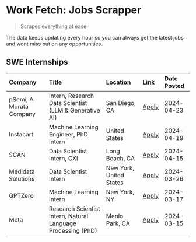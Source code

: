 # Work Fetch: Jobs Scrapper
> Scrapes everything at ease

The data keeps updating every hour so you can always get the latest jobs and wont miss out on any opportunities.

## SWE Internships
<!--START_SECTION:workfetch-->
| Company                 | Title                                                        | Location                | Link                                                                                                                                                                                                                                                                           | Date Posted   |
|:------------------------|:-------------------------------------------------------------|:------------------------|:-------------------------------------------------------------------------------------------------------------------------------------------------------------------------------------------------------------------------------------------------------------------------------|:--------------|
| pSemi, A Murata Company | Intern, Research Data Scientist (LLM & Generative AI)        | San Diego, CA           | [Apply](https://www.linkedin.com/jobs/view/intern-research-data-scientist-llm-generative-ai-at-psemi-a-murata-company-3887074168?position=4&pageNum=0&refId=aFJ9UzPNxWF8Bc8YkxjZnw%3D%3D&trackingId=2q9WLpQh%2Fnba8w6%2BA03Wtw%3D%3D&trk=public_jobs_jserp-result_search-card) | 2024-04-23    |
| Instacart               | Machine Learning Engineer, PhD Intern                        | United States           | [Apply](https://www.linkedin.com/jobs/view/machine-learning-engineer-phd-intern-at-instacart-3901991739?position=2&pageNum=0&refId=aFJ9UzPNxWF8Bc8YkxjZnw%3D%3D&trackingId=FzjSsCC6q2yaZ3fE8AFenw%3D%3D&trk=public_jobs_jserp-result_search-card)                              | 2024-04-19    |
| SCAN                    | Data Scientist Intern, CXI                                   | Long Beach, CA          | [Apply](https://www.linkedin.com/jobs/view/data-scientist-intern-cxi-at-scan-3899690492?position=9&pageNum=0&refId=aFJ9UzPNxWF8Bc8YkxjZnw%3D%3D&trackingId=TW6YRhi3P9AAX8m8DPrmgQ%3D%3D&trk=public_jobs_jserp-result_search-card)                                              | 2024-04-15    |
| Medidata Solutions      | Data Scientist Intern                                        | New York, United States | [Apply](https://www.linkedin.com/jobs/view/data-scientist-intern-at-medidata-solutions-3810253704?position=8&pageNum=0&refId=aFJ9UzPNxWF8Bc8YkxjZnw%3D%3D&trackingId=LjGY3md%2Bd65v3%2F2uD%2BIIvA%3D%3D&trk=public_jobs_jserp-result_search-card)                              | 2024-03-26    |
| GPTZero                 | Machine Learning Intern                                      | New York, NY            | [Apply](https://www.linkedin.com/jobs/view/machine-learning-intern-at-gptzero-3860723963?position=7&pageNum=0&refId=aFJ9UzPNxWF8Bc8YkxjZnw%3D%3D&trackingId=Kn1mBBs0dAKdkYD%2FJgj06g%3D%3D&trk=public_jobs_jserp-result_search-card)                                           | 2024-03-17    |
| Meta                    | Research Scientist Intern, Natural Language Processing (PhD) | Menlo Park, CA          | [Apply](https://www.linkedin.com/jobs/view/research-scientist-intern-natural-language-processing-phd-at-meta-3858718375?position=10&pageNum=0&refId=aFJ9UzPNxWF8Bc8YkxjZnw%3D%3D&trackingId=T7dRc9%2F2LNu3awK8%2FonH4g%3D%3D&trk=public_jobs_jserp-result_search-card)         | 2024-03-15    |
<!--END_SECTION:workfetch-->
